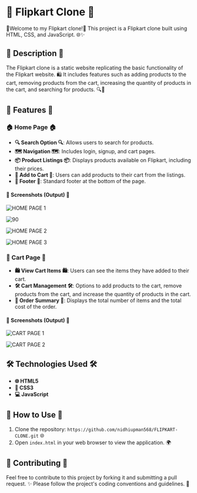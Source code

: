 # 🛒 Flipkart Clone 🛒

🎉Welcome to my Flipkart clone!🎉 This project is a Flipkart clone built using HTML, CSS, and JavaScript. 🌐✨

## 📜 Description 📜

The Flipkart clone is a static website replicating the basic functionality of the Flipkart website. 🛍️ It includes features such as adding products to the cart, removing products from the cart, increasing the quantity of products in the cart, and searching for products. 🔍🛒

## 🌟 Features 🌟

### 🏠 Home Page 🏠

- **🔍 Search Option 🔍**: Allows users to search for products.
- **🗺️ Navigation 🗺️**: Includes login, signup, and cart pages.
- **📦 Product Listings 📦**: Displays products available on Flipkart, including their prices.
- **🛒 Add to Cart 🛒**: Users can add products to their cart from the listings.
- **🔻 Footer 🔻**: Standard footer at the bottom of the page.

#### 📸 Screenshots (Output) 📸

![HOME PAGE 1](https://github.com/nidhiupman568/FLIPKART-CLONE/assets/130860182/ccab959a-0300-4cdf-a5dd-874e3e4169b2)

![90](https://github.com/nidhiupman568/FLIPKART-CLONE/assets/130860182/df958b64-9f0a-48d0-ac8e-83c915536e7b)

![HOME PAGE 2](https://github.com/nidhiupman568/FLIPKART-CLONE/assets/130860182/7c5b1ad3-9323-4f34-a2c2-9340ad167a1d)

![HOME PAGE 3](https://github.com/nidhiupman568/FLIPKART-CLONE/assets/130860182/64f99a2f-3a68-4c5a-80ea-04eeaf144a67)

### 🛒 Cart Page 🛒

- **🛍️ View Cart Items 🛍️**: Users can see the items they have added to their cart.
- **🛠️ Cart Management 🛠️**: Options to add products to the cart, remove products from the cart, and increase the quantity of products in the cart.
- **🧾 Order Summary 🧾**: Displays the total number of items and the total cost of the order.

#### 📸 Screenshots (Output) 📸

![CART PAGE 1](https://github.com/nidhiupman568/FLIPKART-CLONE/assets/130860182/206c8a6e-f13c-4207-afda-e2ef9190e92d)

![CART PAGE 2](https://github.com/nidhiupman568/FLIPKART-CLONE/assets/130860182/ff7b5230-8d1d-4e63-9bfa-b765e7218eb3)

## 🛠️ Technologies Used 🛠️

- **🌐 HTML5**
- **🎨 CSS3**
- **💻 JavaScript**

## 🚀 How to Use 🚀

1. Clone the repository: `https://github.com/nidhiupman568/FLIPKART-CLONE.git` 🌐
2. Open `index.html` in your web browser to view the application. 🌍

## 🤝 Contributing 🤝

Feel free to contribute to this project by forking it and submitting a pull request. ✨ Please follow the project's coding conventions and guidelines. 📜

